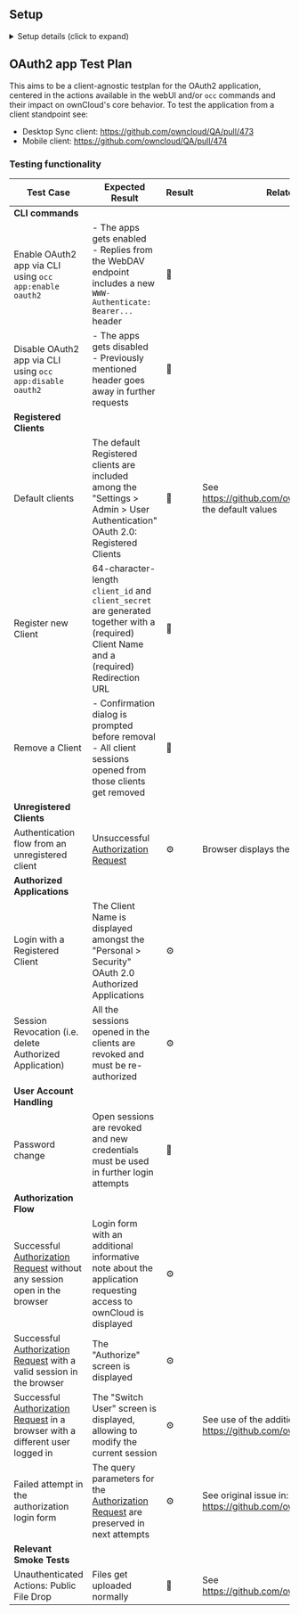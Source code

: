 ## Setup

<details>
  <summary>Setup details (click to expand)</summary>
    References:
      * https://github.com/owncloud/oauth2/wiki/OAuth-code-Flow-Sequence-Diagram
    
</details>

## OAuth2 app Test Plan

This aims to be a client-agnostic testplan for the OAuth2 application, centered in the actions available in the webUI and/or `occ` commands and their impact on ownCloud's core behavior. To test the application from a client standpoint see:  

- Desktop Sync client: https://github.com/owncloud/QA/pull/473 
- Mobile client: https://github.com/owncloud/QA/pull/474 

### Testing functionality

| Test Case | Expected Result | Result | Related Comment |
| --------- | --------------- | ------ | --------------- |
| **CLI commands** | | |
| Enable OAuth2 app via CLI using `occ app:enable oauth2` | - The apps gets enabled <br> - Replies from the WebDAV endpoint includes a new `WWW-Authenticate: Bearer...` header | :construction: | |
| Disable OAuth2 app via CLI using `occ app:disable oauth2` | - The apps gets disabled <br> - Previously mentioned header goes away in further requests | :construction: | |
| **Registered Clients** | | |
| Default clients | The default Registered clients are included among the "Settings > Admin > User Authentication" OAuth 2.0: Registered Clients | :construction: | See https://github.com/owncloud/oauth2/pull/38 for the default values |
| Register new Client | 64-character-length `client_id` and `client_secret` are generated together with a (required) Client Name and a (required) Redirection URL | :construction: | |
| Remove a Client | - Confirmation dialog is prompted before removal <br> - All client sessions opened from those clients get removed | :construction: | |
| **Unregistered Clients** | | |
| Authentication flow from an unregistered client | Unsuccessful [Authorization Request] | :gear: | Browser displays the "Request not valid" screen.|
| **Authorized Applications** | | |
| Login with a Registered Client | The Client Name is displayed amongst the "Personal > Security" OAuth 2.0 Authorized Applications | :gear: | |
| Session Revocation (i.e. delete Authorized Application) | All the sessions opened in the clients are revoked and must be re-authorized | :gear: | |
| **User Account Handling** | | |
| Password change | Open sessions are revoked and new credentials must be used in further login attempts | :construction: | |
| **Authorization Flow** | | |
| Successful [Authorization Request] without any session open in the browser | Login form with an additional informative note about the application requesting access to ownCloud is displayed | :gear: | |
| Successful [Authorization Request] with a valid session in the browser | The "Authorize" screen is displayed | :gear: | |
| Successful [Authorization Request] in a browser with a different user logged in | The "Switch User" screen is displayed, allowing to modify the current session | :gear: | See use of the additional `user` parameter in: https://github.com/owncloud/oauth2/pull/67 |
| Failed attempt in the authorization login form | The query parameters for the [Authorization Request] are preserved in next attempts | :gear: | See original issue in: https://github.com/owncloud/core/issues/28129 |
| **Relevant Smoke Tests** | | |
| Unauthenticated Actions: Public File Drop | Files get uploaded normally | :construction: | See https://github.com/owncloud/oauth2/pull/100 |

[Authorization Request]: https://github.com/owncloud/oauth2/#protocol-flow
